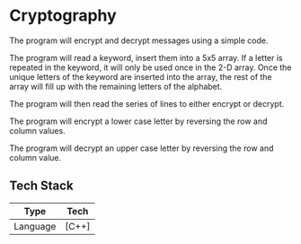 # Cryptography

The program will encrypt and decrypt messages using a simple code.

The program will read a keyword, insert them into a 5x5 array. If a letter is repeated in the keyword, it will only be used once in the 2-D array. Once the unique letters of the keyword are inserted into the array, the rest of the array will fill up with the remaining letters of the alphabet.
        
The program will then read the series of lines to either encrypt or decrypt.

The program will encrypt a lower case letter by reversing the row and column values.

The program will decrypt an upper case letter by reversing the row and column value.

## Tech Stack

| Type      | Tech                                                         |
| --------- | ------------------------------------------------------------ |
| Language  | [C++]                                                        |

##
